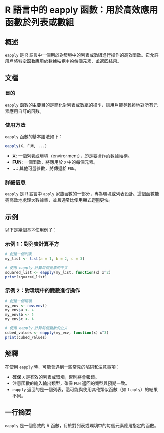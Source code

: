 <!--
Meta Description: # R 語言中的 eapply 函數：用於高效應用函數於列表或數組 ## 概述 `eapply` 是 R 語言中一個用於對環境中的列表或數組進行操作的高效函數。它允許用戶將特定函數應用於數據結構中的每個元素，並返回結果。 ## 文檔 ### 目的 `eapply` 函數的主要目的是簡化對列表或數組的...
Meta Keywords: eapply, my_env, fun, my_list, squared_list
-->

# R 語言中的 eapply 函數：用於高效應用函數於列表或數組

## 概述
`eapply` 是 R 語言中一個用於對環境中的列表或數組進行操作的高效函數。它允許用戶將特定函數應用於數據結構中的每個元素，並返回結果。

## 文檔
### 目的
`eapply` 函數的主要目的是簡化對列表或數組的操作，讓用戶能夠輕鬆地對所有元素應用自訂的函數。

### 使用方法
`eapply` 函數的基本語法如下：

```R
eapply(X, FUN, ...)
```

- **X**: 一個列表或環境（environment），即是要操作的數據結構。
- **FUN**: 一個函數，將應用於 `X` 中的每個元素。
- **...**: 其他可選參數，將傳遞給 `FUN`。

### 詳細信息
`eapply` 是 R 語言中 `apply` 家族函數的一部分，專為環境或列表設計。這個函數能夠高效地處理大數據集，並且通常比使用顯式迴圈更快。

## 示例
以下是幾個基本使用例子：

### 示例 1：對列表計算平方
```R
# 創建一個列表
my_list <- list(a = 1, b = 2, c = 3)

# 使用 eapply 計算每個元素的平方
squared_list <- eapply(my_list, function(x) x^2)
print(squared_list)
```

### 示例 2：對環境中的變數進行操作
```R
# 創建一個環境
my_env <- new.env()
my_env$a <- 4
my_env$b <- 5
my_env$c <- 6

# 使用 eapply 計算每個變數的立方
cubed_values <- eapply(my_env, function(x) x^3)
print(cubed_values)
```

## 解釋
在使用 `eapply` 時，可能會遇到一些常見的陷阱和注意事項：
- 確保 `X` 是有效的列表或環境，否則將會報錯。
- 注意函數的輸入輸出類型，確保 `FUN` 返回的類型與預期一致。
- `eapply` 返回的是一個列表，這可能與使用其他類似函數（如 `lapply`）的結果不同。

## 一行摘要
`eapply` 是一個高效的 R 函數，用於對列表或環境中的每個元素應用指定的函數。